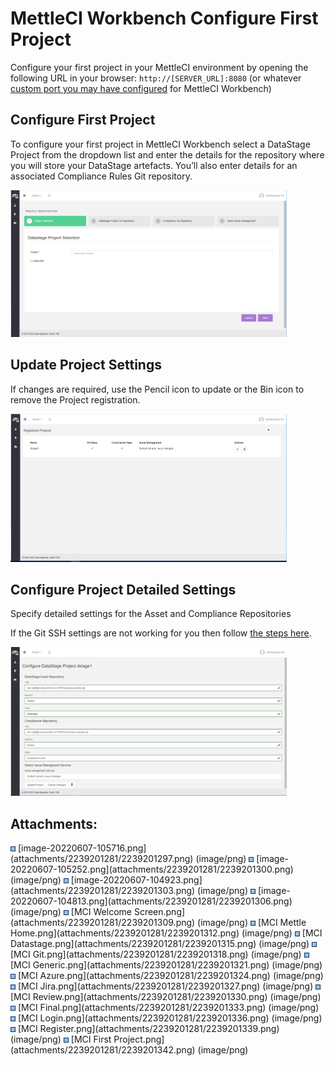# MettleCI Workbench Configure First Project

Configure your first project in your MettleCI environment by opening the
following URL in your browser: `http://[SERVER_URL]:8080` (or whatever
<a
href="https://datamigrators.atlassian.net/wiki/spaces/MCIDOC/pages/588972035/Configuring+Workbench+to+use+a+custom+port+number"
rel="nofollow">custom port you may have configured</a> for MettleCI
Workbench)

## Configure First Project

To configure your first project in MettleCI Workbench select a DataStage
Project from the dropdown list and enter the details for the repository
where you will store your DataStage artefacts. You’ll also enter details
for an associated Compliance Rules Git repository.

<img src="attachments/2239201281/2239201303.png?width=442"
class="image-center" loading="lazy"
data-image-src="attachments/2239201281/2239201303.png" data-height="419"
data-width="786" data-unresolved-comment-count="0"
data-linked-resource-id="2239201303" data-linked-resource-version="1"
data-linked-resource-type="attachment"
data-linked-resource-default-alias="image-20220607-104923.png"
data-base-url="https://datamigrators.atlassian.net/wiki"
data-linked-resource-content-type="image/png"
data-linked-resource-container-id="2239201281"
data-linked-resource-container-version="3"
data-media-id="312a254e-ec1f-4ab3-8fa9-68bd766b4a5f"
data-media-type="file" width="442" />

## Update Project Settings

If changes are required, use the Pencil icon to update or the Bin icon
to remove the Project registration.

<img src="attachments/2239201281/2239201300.png?width=442"
class="image-center" loading="lazy"
data-image-src="attachments/2239201281/2239201300.png" data-height="423"
data-width="789" data-unresolved-comment-count="0"
data-linked-resource-id="2239201300" data-linked-resource-version="1"
data-linked-resource-type="attachment"
data-linked-resource-default-alias="image-20220607-105252.png"
data-base-url="https://datamigrators.atlassian.net/wiki"
data-linked-resource-content-type="image/png"
data-linked-resource-container-id="2239201281"
data-linked-resource-container-version="3"
data-media-id="8b744dab-603a-453e-8640-e04c5901d916"
data-media-type="file" width="442" />

## Configure Project Detailed Settings

Specify detailed settings for the Asset and Compliance Repositories

If the Git SSH settings are not working for you then follow <a
href="https://datamigrators.atlassian.net/wiki/spaces/MCIDOC/pages/457900052/Creating+SSH+keys+manually"
data-linked-resource-id="457900052" data-linked-resource-version="13"
data-linked-resource-type="page">the steps here</a>.

<img src="attachments/2239201281/2239201297.png?width=442"
class="image-center" loading="lazy"
data-image-src="attachments/2239201281/2239201297.png" data-height="424"
data-width="788" data-unresolved-comment-count="0"
data-linked-resource-id="2239201297" data-linked-resource-version="1"
data-linked-resource-type="attachment"
data-linked-resource-default-alias="image-20220607-105716.png"
data-base-url="https://datamigrators.atlassian.net/wiki"
data-linked-resource-content-type="image/png"
data-linked-resource-container-id="2239201281"
data-linked-resource-container-version="3"
data-media-id="b26df439-cfe1-4390-8eef-8164d6de1b5a"
data-media-type="file" width="442" />

## Attachments:

<img src="images/icons/bullet_blue.gif" width="8" height="8" />
[image-20220607-105716.png](attachments/2239201281/2239201297.png)
(image/png)  
<img src="images/icons/bullet_blue.gif" width="8" height="8" />
[image-20220607-105252.png](attachments/2239201281/2239201300.png)
(image/png)  
<img src="images/icons/bullet_blue.gif" width="8" height="8" />
[image-20220607-104923.png](attachments/2239201281/2239201303.png)
(image/png)  
<img src="images/icons/bullet_blue.gif" width="8" height="8" />
[image-20220607-104813.png](attachments/2239201281/2239201306.png)
(image/png)  
<img src="images/icons/bullet_blue.gif" width="8" height="8" /> [MCI
Welcome Screen.png](attachments/2239201281/2239201309.png) (image/png)  
<img src="images/icons/bullet_blue.gif" width="8" height="8" /> [MCI
Mettle Home.png](attachments/2239201281/2239201312.png) (image/png)  
<img src="images/icons/bullet_blue.gif" width="8" height="8" /> [MCI
Datastage.png](attachments/2239201281/2239201315.png) (image/png)  
<img src="images/icons/bullet_blue.gif" width="8" height="8" /> [MCI
Git.png](attachments/2239201281/2239201318.png) (image/png)  
<img src="images/icons/bullet_blue.gif" width="8" height="8" /> [MCI
Generic.png](attachments/2239201281/2239201321.png) (image/png)  
<img src="images/icons/bullet_blue.gif" width="8" height="8" /> [MCI
Azure.png](attachments/2239201281/2239201324.png) (image/png)  
<img src="images/icons/bullet_blue.gif" width="8" height="8" /> [MCI
Jira.png](attachments/2239201281/2239201327.png) (image/png)  
<img src="images/icons/bullet_blue.gif" width="8" height="8" /> [MCI
Review.png](attachments/2239201281/2239201330.png) (image/png)  
<img src="images/icons/bullet_blue.gif" width="8" height="8" /> [MCI
Final.png](attachments/2239201281/2239201333.png) (image/png)  
<img src="images/icons/bullet_blue.gif" width="8" height="8" /> [MCI
Login.png](attachments/2239201281/2239201336.png) (image/png)  
<img src="images/icons/bullet_blue.gif" width="8" height="8" /> [MCI
Register.png](attachments/2239201281/2239201339.png) (image/png)  
<img src="images/icons/bullet_blue.gif" width="8" height="8" /> [MCI
First Project.png](attachments/2239201281/2239201342.png) (image/png)  
